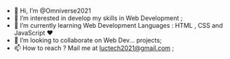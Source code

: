 - 👋 Hi, I’m @Omniverse2021
- 👀 I’m interested in develop my skills in Web Development ;
- 🌱 I’m currently learning Web Development Languages : HTML , CSS and JavaScript ❤️
- 💞️ I’m looking to collaborate on Web Dev... projects;
- 📫 How to reach ? Mail me at luctech2021@gmail.com ;

<!---
Omniverse2021/Omniverse2021 is a ✨ special ✨ repository because its `README.md` (this file) appears on your GitHub profile.
You can click the Preview link to take a look at your changes.
--->
